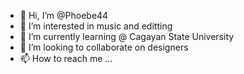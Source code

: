 - 👋 Hi, I’m @Phoebe44
- 👀 I’m interested in music and editting
- 🌱 I’m currently learning @ Cagayan State University
- 💞️ I’m looking to collaborate on designers
- 📫 How to reach me ...

<!---
Phoebe44/Phoebe44 is a ✨ special ✨ repository because its `README.md` (this file) appears on your GitHub profile.
You can click the Preview link to take a look at your changes.
--->
